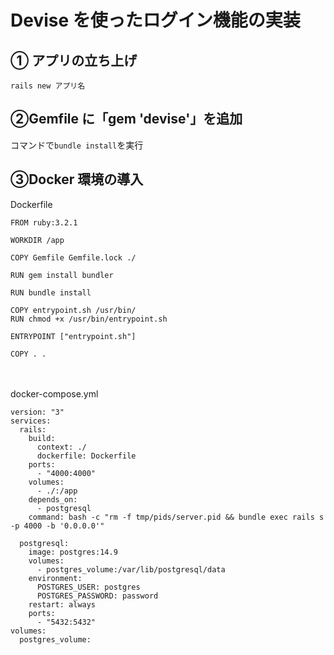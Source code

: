 # Devise を使ったログイン機能の実装

## ① アプリの立ち上げ

`rails new アプリ名`

## ②Gemfile に「gem 'devise'」を追加

コマンドで`bundle install`を実行

## ③Docker 環境の導入

Dockerfile<br>

```
FROM ruby:3.2.1

WORKDIR /app

COPY Gemfile Gemfile.lock ./

RUN gem install bundler

RUN bundle install

COPY entrypoint.sh /usr/bin/
RUN chmod +x /usr/bin/entrypoint.sh

ENTRYPOINT ["entrypoint.sh"]

COPY . .
```

<br><br>
docker-compose.yml<br>

```
version: "3"
services:
  rails:
    build:
      context: ./
      dockerfile: Dockerfile
    ports:
      - "4000:4000"
    volumes:
      - ./:/app
    depends_on:
      - postgresql
    command: bash -c "rm -f tmp/pids/server.pid && bundle exec rails s -p 4000 -b '0.0.0.0'"

  postgresql:
    image: postgres:14.9
    volumes:
      - postgres_volume:/var/lib/postgresql/data
    environment:
      POSTGRES_USER: postgres
      POSTGRES_PASSWORD: password
    restart: always
    ports:
      - "5432:5432"
volumes:
  postgres_volume:

```
